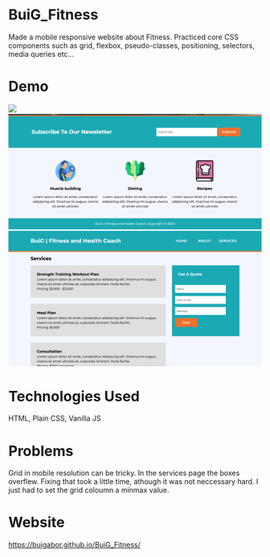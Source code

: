 # BuiG_Fitness

Made a mobile responsive website about Fitness. Practiced core CSS components such as grid, flexbox, pseudo-classes, positioning, selectors, media queries etc...

# Demo

<img src="Demo/Demo1.png">
<img src="Demo/Demo2.png">
<img src="Demo/Demo3.png">

# Technologies Used

HTML, Plain CSS, Vanilla JS

# Problems

Grid in mobile resolution can be tricky. In the services page the boxes overflew. Fixing that took a little time, athough it was not neccessary hard. I just had to set the grid coloumn a minmax value.

# Website

https://buigabor.github.io/BuiG_Fitness/
